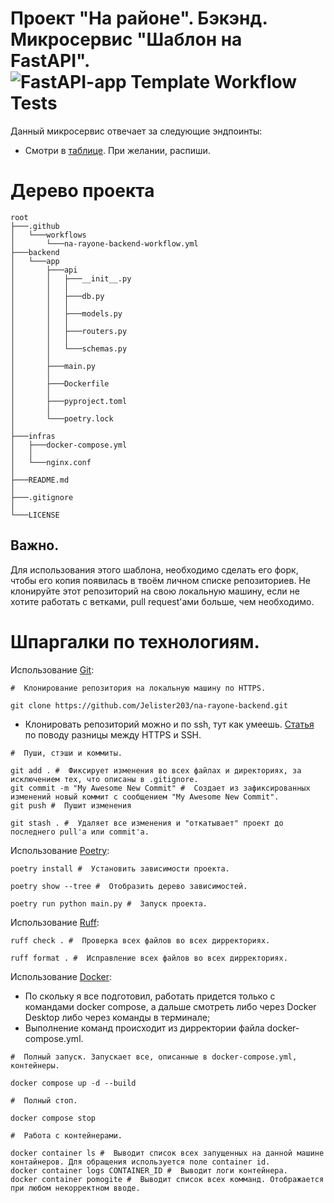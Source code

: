 # Проект "На районе". Бэкэнд. Микросервис "Шаблон на FastAPI".![FastAPI-app Template Workflow Tests](https://github.com/Jelister203/na-rayone-backend/actions/workflows/na-rayone-backend-workflow.yml/badge.svg)

Данный микросервис отвечает за следующие эндпоинты:
- Смотри в [таблице](https://miro.com/app/board/uXjVN0ClXug=/). При желании, распиши.
# Дерево проекта
```
root
├───.github
│   └───workflows
│       └───na-rayone-backend-workflow.yml 
├───backend
│   └───app
│       ├───api
│       │   ├───__init__.py
│       │   │
│       │   ├───db.py
│       │   │
│       │   ├───models.py
│       │   │
│       │   ├───routers.py
│       │   │
│       │   └───schemas.py
│       │
│       ├───main.py
│       │
│       ├───Dockerfile
│       │
│       ├───pyproject.toml
│       │
│       └───poetry.lock
│
├───infras
│   ├───docker-compose.yml
│   │
│   └───nginx.conf
│
├───README.md
│
├───.gitignore
│
└───LICENSE
```
## Важно.
Для использования этого шаблона, необходимо сделать его форк, чтобы его копия появилась в твоём личном списке репозиториев. Не клонируйте этот репозиторий на свою локальную машину, если не хотите работать с ветками, pull request'ами больше, чем необходимо.

# Шпаргалки по технологиям.

Использование [Git](https://git-scm.com/book/ru/v2):
```
#  Клонирование репозитория на локальную машину по HTTPS.

git clone https://github.com/Jelister203/na-rayone-backend.git
```

- Клонировать репозиторий можно и по ssh, тут как умеешь. [Статья](https://stackoverflow.com/questions/11041729/git-clone-with-https-or-ssh-remote) по поводу разницы между HTTPS и SSH.

```
#  Пуши, стэши и коммиты.

git add . #  Фиксирует изменения во всех файлах и директориях, за исключением тех, что описаны в .gitignore.
git commit -m "My Awesome New Commit" #  Создает из зафиксированных изменений новый коммит с сообщением "My Awesome New Commit".
git push #  Пушит изменения 

git stash . #  Удаляет все изменения и "откатывает" проект до последнего pull'а или commit'а.
```

Использование [Poetry](https://habr.com/ru/articles/593529/):
```
poetry install #  Установить зависимости проекта.

poetry show --tree #  Отобразить дерево зависимостей.

poetry run python main.py #  Запуск проекта.
```

Использование [Ruff](https://pypi.org/project/ruff/):
```
ruff check . #  Проверка всех файлов во всех дирректориях.

ruff format . #  Исправление всех файлов во всех дирректориях.
```

Использование [Docker](https://habr.com/ru/articles/310460/):
- По скольку я все подготовил, работать придется только с командами docker compose, а дальше смотреть либо через Docker Desktop либо через команды в терминале;
- Выполнение команд происходит из дирректории файла docker-compose.yml.
```
#  Полный запуск. Запускает все, описанные в docker-compose.yml, контейнеры.

docker compose up -d --build

#  Полный стоп.

docker compose stop

#  Работа с контейнерами.

docker container ls #  Выводит список всех запущенных на данной машине контайнеров. Для обращения используется поле container id.
docker container logs CONTAINER_ID #  Выводит логи контейнера.
docker container pomogite #  Выводит список всех комманд. Отображается при любом некорректном вводе.
```
